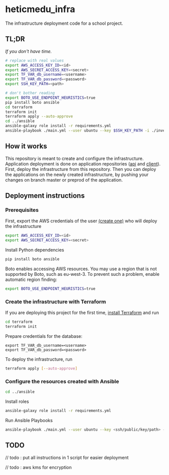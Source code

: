 # heticmedu_infra

The infrastructure deployment code for a school project.

## TL;DR

_If you don't have time._

```bash
# replace with real values
export AWS_ACCESS_KEY_ID=<id>
export AWS_SECRET_ACCESS_KEY=<secret>
export TF_VAR_db_username=<username>
export TF_VAR_db_password=<password>
export SSH_KEY_PATH=<path>

# don't bother reading
export BOTO_USE_ENDPOINT_HEURISTICS=true
pip install boto ansible
cd terraform
terraform init
terraform apply --auto-approve
cd ../ansible
ansible-galaxy role install -r requirements.yml
ansible-playbook ./main.yml --user ubuntu --key $SSH_KEY_PATH -i ./inventory/ec2.py
```

## How it works

This repository is meant to create and configure the infrastructure. Application deployment is done on application repositories ([api](https://github.com/PierreTurnbull/heticmadu_api) and [client](https://github.com/ikonx/heticmadu_client)). First, deploy the infrastructure from this repository. Then you can deploy the applications on the newly created infrastructure, by pushing your changes on branch master or preprod of the application.

## Deployment instructions

### Prerequisites

First, export the AWS credentials of the user [(create one)](https://console.aws.amazon.com/iam/home?region=eu-west-3#/users) who will deploy the infrastructure

```bash
export AWS_ACCESS_KEY_ID=<id>
export AWS_SECRET_ACCESS_KEY=<secret>
```

Install Python dependencies

```bash
pip install boto ansible
```

Boto enables accessing AWS resources. You may use a region that is not supported by Boto, such as eu-west-3. To prevent such a problem, enable automatic region finding:

```bash
export BOTO_USE_ENDPOINT_HEURISTICS=true
```

### Create the infrastructure with Terraform

If you are deploying this project for the first time, [install Terraform](https://learn.hashicorp.com/terraform/getting-started/install.html) and run

```bash
cd terraform
terraform init
```

Prepare credentials for the database:

```
export TF_VAR_db_username=<username>
export TF_VAR_db_password=<password>
```

To deploy the infrastructure, run

```bash
terraform apply [--auto-approve]
```

### Configure the resources created with Ansible

```bash
cd ../ansible
```

Install roles

```bash
ansible-galaxy role install -r requirements.yml
```

Run Ansible Playbooks

```bash
ansible-playbook ./main.yml --user ubuntu --key <ssh/public/key/path> -i ./inventory/ec2.py
```

## TODO

// todo : put all instructions in 1 script for easier deployment

// todo : aws kms for encryption
